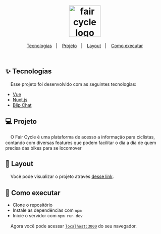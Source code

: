 
<h1 align="center">
  <img alt="fair cycle logo" title="fair cycle" width="100px" src="https://i.ibb.co/4Yyxd9X/logo.png" />
</h1>

<p align="center">
  <a href="#-tecnologias">Tecnologias</a>&nbsp;&nbsp;&nbsp;|&nbsp;&nbsp;&nbsp;
  <a href="#-projeto">Projeto</a>&nbsp;&nbsp;&nbsp;|&nbsp;&nbsp;&nbsp;
  <a href="#-layout">Layout</a>&nbsp;&nbsp;&nbsp;|&nbsp;&nbsp;&nbsp;
  <a href="#-como-executar">Como executar</a>
</p>
<br>

## ✨ Tecnologias

ㅤ Esse projeto foi desenvolvido com as seguintes tecnologias:

- [Vue](https://vuejs.org)
- [Nuxt.js](https://nuxtjs.org/)
- [Blip Chat](https://www.take.net/blip/)

## 💻 Projeto


ㅤ O Fair Cycle é uma plataforma de acesso a informação para ciclistas, contando com diversas features que podem facilitar o dia a dia de quem precisa das bikes para se locomover

## 🔖 Layout

ㅤ Você pode visualizar o projeto através [desse link](https://faircycle.vercel.app/).

## 🚀 Como executar

- Clone o repositório
- Instale as dependências com `npm`
- Inicie o servidor com `npm run dev`

ㅤ Agora você pode acessar [`localhost:3000`](http://localhost:3000) do seu navegador.

